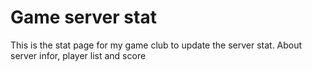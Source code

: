 # Game server stat

This is the stat page for my game club to update the server stat. About server infor, player list and score
